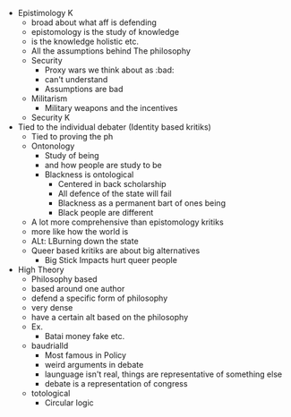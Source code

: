 -   Epistimology K
    -   broad about what aff is defending
    -   epistomology is the study of knowledge
    -   is the knowledge holistic etc.
    -   All the assumptions behind The philosophy
    -   Security
        -   Proxy wars we think about as :bad:
        -   can't understand
        -   Assumptions are bad
    -   Militarism
        -   Military weapons and the incentives
    -   Security K
-   Tied to the individual debater (Identity based kritiks)
    -   Tied to proving the ph
    -   Ontonology
        -   Study of being
        -   and how people are study to be
        -   Blackness is ontological
            -   Centered in back scholarship
            -   All defence of the state will fail
            -   Blackness as a permanent bart of ones being
            -   Black people are different
    -   A lot more comprehensive than epistomology kritiks
    -   more like how the world is
    -   ALt: LBurning down the state
    -   Queer based kritiks are about big alternatives
        -   Big Stick Impacts hurt queer people
-   High Theory
    -   Philosophy based
    -   based around one author
    -   defend a specific form of philosophy
    -   very dense
    -   have a certain alt based on the philosophy
    -   Ex.
        -   Batai money fake etc.
    -   baudrialld
        -   Most famous in Policy
        -   weird arguments in debate
        -   launguage isn't real, things are representative of something else
        -   debate is a representation of congress
    -   totological
        -   Circular logic
